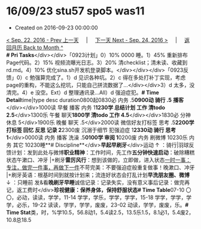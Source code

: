 # 16/09/23 stu57 spo5 was11

* Created on 2016-09-23 00:00:00

[&lt; Sep. 22, 2016 - Prev 上一天](d22.md)     \|     [下一天 Next - Sep. 24, 2016 &gt;](d24.md)     \|     [返回月历 Back to Month ^](index.md)   
**\# Pri Tasks**&lt;/div&gt;&lt;/div&gt;「0923计划」0）10% 0000 睡。1）45% 重新排布Page代码。2）15% 视频流曝光日志。3）20% 清checklist；清未读、收藏到 rd.md。4）10% 优化sina.sh开发机登录脚本。&lt;/div&gt;&lt;/div&gt;&lt;/div&gt;「0923反馈」0）c 勉强算完成了。1）d 见识各种坑。2）c 得在多处打补丁实现，考虑page的重构，不能这么挖坑，只能自己拼流数据了…&lt;/div&gt;&lt;/div&gt;3）d 太多，没清完。4）e 没空。Ext）d 整理通讯录…All）d 强迫症犯。**\# Time Detail**time\|type desc duration0800起0830必 内务 .5**0900动 骑行 .5** **播客**&lt;/div&gt;&lt;/div&gt;1000读 早餐 播客 内务 1**1230学 总结计划 工作 清todo 2.5**&lt;/div&gt;1300乐 午餐 聊天**1800学 清todo 工作 4.5**&lt;/div&gt;&lt;/div&gt;1830必 分神 休息 5&lt;/div&gt;1900乐 晚餐 聊天 .5&lt;/div&gt;2000读 微信好友打标签 思考 .5**2200学 打标签 回忆 反思 记录 2**2300废 沉溺于细节 犯强迫症 1**2330动 骑行 思考 1**&lt;/div&gt;0000读 内务 播客 洗澡 .5**0100学 审阅 1**0200废 内务 刷微博 10230乐 内务 其它 10230睡**\# Discipline**&lt;/div&gt;**早起早刷牙**&lt;/div&gt;运动 ↑ ：骑行\|羽球反馈计划：发到此处与微博**职业精神**：工作时间，先工作**五分钟快速启动**：破除糟糕状态午漱口、冲牙 \|+刷牙**雷厉风行**：想到该做的，立即做，进入状态[一时一事：专注，做完一件事，再做下一件](d23.md)不苛完美：不要强迫症般重复做事！晚漱口、冲牙 \|+刷牙英语：根基时间到就按计划来；流连好状态会打乱计划**早洗朋友圈、微博** ↓ ：只睡前 发&看**晚刷牙早睡**诚信记录：记录失实，没有意义事后记录：做完再记，返工费时&lt;/div&gt;**珍视健康：保养身体，保持舒服状态\# Time Table**07-10 〇〇，必动，读读，学学，11-14 学学，学乐，学学，学学，15-18 学学，学学，学学，必乐，19-22 读读，学学，学学，废废，23-02 动读，学学，废废，乐。**\# Time Stat**类，时，%学10.5，56.8动1，5.4读2.5，13.5乐1.5，8.1必1，5.4废2，10.8总18.5

